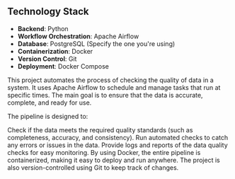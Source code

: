 ## Technology Stack
- **Backend**: Python
- **Workflow Orchestration**: Apache Airflow
- **Database**: PostgreSQL (Specify the one you're using)
- **Containerization**: Docker
- **Version Control**: Git
- **Deployment**: Docker Compose




This project automates the process of checking the quality of data in a system. It uses Apache Airflow to schedule and manage tasks that run at specific times. The main goal is to ensure that the data is accurate, complete, and ready for use.

The pipeline is designed to:

Check if the data meets the required quality standards (such as completeness, accuracy, and consistency).
Run automated checks to catch any errors or issues in the data.
Provide logs and reports of the data quality checks for easy monitoring.
By using Docker, the entire pipeline is containerized, making it easy to deploy and run anywhere. The project is also version-controlled using Git to keep track of changes.
